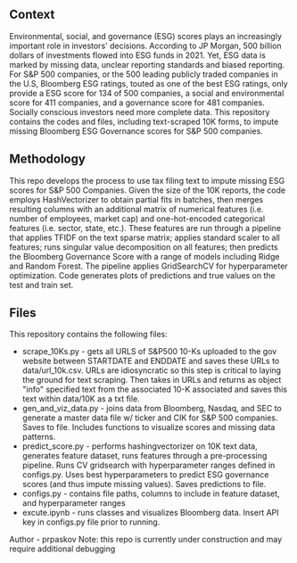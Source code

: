 ## Context
Environmental, social, and governance (ESG) scores plays an increasingly important role in investors' decisions. According to JP Morgan, 500 billion dollars of investments flowed into ESG funds in 2021. Yet, ESG data is marked by missing data, unclear reporting standards and biased reporting. For S&P 500 companies, or the 500 leading publicly traded companies in the U.S, Bloomberg ESG ratings, touted as one of the best ESG ratings, only provide a ESG score for 134 of 500 companies, a social and environmental score for 411 companies, and a governance score for 481 companies. Socially conscious investors need more complete data. This repository contains the codes and files, including text-scraped 10K forms, to impute missing Bloomberg ESG Governance scores for S&P 500 companies. 

## Methodology
This repo develops the process to use tax filing text to impute missing ESG scores for S&P 500 Companies. Given the size of the 10K reports, the code employs HashVectorizer to obtain partial fits in batches, then merges resulting columns with an additional matrix of numerical features (i.e. number of employees, market cap) and one-hot-encoded categorical features (i.e. sector, state, etc.). These features are run through a pipeline that applies TFIDF on the text sparse matrix; applies standard scaler to all features; runs singular value decomposition on all features; then predicts the Bloomberg Governance Score with a range of models including Ridge and Random Forest. The pipeline applies GridSearchCV for hyperparameter optimization. Code generates plots of predictions and true values on the test and train set.

## Files
This repository contains the following files:
* scrape_10Ks.py - gets all URLS of S&P500 10-Ks uploaded to the gov website between STARTDATE and ENDDATE and saves these URLs to data/url_10k.csv. URLs are idiosyncratic so this step is critical to laying the ground for text scraping. Then takes in URLs and returns as object "info" specified text from the associated 10-K associated and saves this text within data/10K as a txt file.
* gen_and_viz_data.py - joins data from Bloomberg, Nasdaq, and SEC to generate a master data file w/ ticker and CIK for S&P 500 companies. Saves to file. Includes functions to visualize scores and missing data patterns.
* predict_score.py - performs hashingvectorizer on 10K text data, generates feature dataset, runs features through a pre-processing pipeline. Runs CV gridsearch with hyperparameter ranges defined in configs.py. Uses best hyperparameters to predict ESG governance scores (and thus impute missing values). Saves predictions to file.
* configs.py - contains file paths, columns to include in feature dataset, and hyperparameter ranges
* excute.ipynb - runs classes and visualizes Bloomberg data. Insert API key in configs.py file prior to running.

Author - prpaskov 
Note: this repo is currently under construction and may require additional debugging
